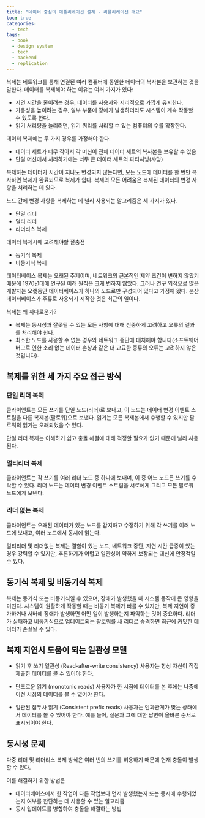```yaml
---
title: "데이터 중심의 애플리케이션 설계 - 리플리케이션 개요"
toc: true
categories:
  - tech
tags:
  - book
  - design system
  - tech
  - backend
  - replication
---
```


복제는 네트워크를 통해 연결된 여러 컴퓨터에 동일한 데이터의 복사본을 보관하는 것을 말한다. 데이터를 복제해야 하는 이유는 여러 가지가 있다:

- 지연 시간을 줄이려는 경우, 데이터를 사용자와 지리적으로 가깝게 유지한다.
- 가용성을 높이려는 경우, 일부 부품에 장애가 발생하더라도 시스템이 계속 작동할 수 있도록 한다.
- 읽기 처리량을 늘리려면, 읽기 쿼리를 처리할 수 있는 컴퓨터의 수를 확장한다.

데이터 복제에는 두 가지 경우를 가정해야 한다.

- 데이터 세트가 너무 작아서 각 머신이 전체 데이터 세트의 복사본을 보유할 수 있음
- 단일 머신에서 처리하기에는 너무 큰 데이터 세트의 파티셔닝(샤딩)

복제하는 데이터가 시간이 지나도 변경되지 않는다면, 모든 노드에 데이터를 한 번만 복사하면 복제가 완료되므로 복제가 쉽다. 복제의 모든 어려움은 복제된 데이터의 변경 사항을 처리하는 데 있다.

노드 간에 변경 사항을 복제하는 데 널리 사용되는 알고리즘은 세 가지가 있다.

- 단일 리더
- 멀티 리더
- 리더리스 복제

데이터 복제시에 고려해야할 절충점

- 동기식 복제
- 비동기식 복제

데이터베이스 복제는 오래된 주제이며, 네트워크의 근본적인 제약 조건이 변하지 않았기 때문에 1970년대에 연구된 이래 원칙은 크게 변하지 않았다. 그러나 연구 외적으로 많은 개발자는 오랫동안 데이터베이스가 하나의 노드로만 구성되어 있다고 가정해 왔다. 분산 데이터베이스가 주류로 사용되기 시작한 것은 최근의 일이다.

복제는 왜 까다로운가?

- 복제는 동시성과 잘못될 수 있는 모든 사항에 대해 신중하게 고려하고 오류의 결과를 처리해야 한다.
- 최소한 노드를 사용할 수 없는 경우와 네트워크 중단에 대처해야 합니다(소프트웨어 버그로 인한 소리 없는 데이터 손상과 같은 더 교묘한 종류의 오류는 고려하지 않은 것입니다).

## 복제를 위한 세 가지 주요 접근 방식

### 단일 리더 복제

클라이언트는 모든 쓰기를 단일 노드(리더)로 보내고, 이 노드는 데이터 변경 이벤트 스트림을 다른 복제본(팔로워)으로 보낸다. 읽기는 모든 복제본에서 수행할 수 있지만 팔로워의 읽기는 오래되었을 수 있다.

단일 리더 복제는 이해하기 쉽고 충돌 해결에 대해 걱정할 필요가 없기 때문에 널리 사용된다.

### 멀티리더 복제

클라이언트는 각 쓰기를 여러 리더 노드 중 하나에 보내며, 이 중 어느 노드든 쓰기를 수락할 수 있다. 리더 노드는 데이터 변경 이벤트 스트림을 서로에게 그리고 모든 팔로워 노드에게 보낸다.

### 리더 없는 복제

클라이언트는 오래된 데이터가 있는 노드를 감지하고 수정하기 위해 각 쓰기를 여러 노드에 보내고, 여러 노드에서 동시에 읽는다.

멀티리더 및 리더없는 복제는 결함이 있는 노드, 네트워크 중단, 지연 시간 급증이 있는 경우 강력할 수 있지만, 추론하기가 어렵고 일관성이 약하게 보장되는 대신에 안정적일 수 있다.

## 동기식 복제 및 비동기식 복제

복제는 동기식 또는 비동기식일 수 있으며, 장애가 발생했을 때 시스템 동작에 큰 영향을 미친다. 시스템이 원활하게 작동할 때는 비동기 복제가 빠를 수 있지만, 복제 지연이 증가하거나 서버에 장애가 발생하면 어떤 일이 발생하는지 파악하는 것이 중요하다. 리더가 실패하고 비동기식으로 업데이트되는 팔로워를 새 리더로 승격하면 최근에 커밋한 데이터가 손실될 수 있다.

## 복제 지연시 도움이 되는 일관성 모델

- 읽기 후 쓰기 일관성 (Read-after-write consistency)
  사용자는 항상 자신이 직접 제출한 데이터를 볼 수 있어야 한다.

- 단조로운 읽기 (monotonic reads)
  사용자가 한 시점에 데이터를 본 후에는 나중에 이전 시점의 데이터를 볼 수 없어야 한다.

- 일관된 접두사 읽기 (Consistent prefix reads)
  사용자는 인과관계가 맞는 상태에서 데이터를 볼 수 있어야 한다. 예를 들어, 질문과 그에 대한 답변이 올바른 순서로 표시되어야 한다.

## 동시성 문제

다중 리더 및 리더리스 복제 방식은 여러 번의 쓰기를 허용하기 때문에 현재 충돌이 발생할 수 있다.

이를 해결하기 위한 방법은

- 데이터베이스에서 한 작업이 다른 작업보다 먼저 발생했는지 또는 동시에 수행되었는지 여부를 판단하는 데 사용할 수 있는 알고리즘
- 동시 업데이트를 병합하여 충돌을 해결하는 방법
